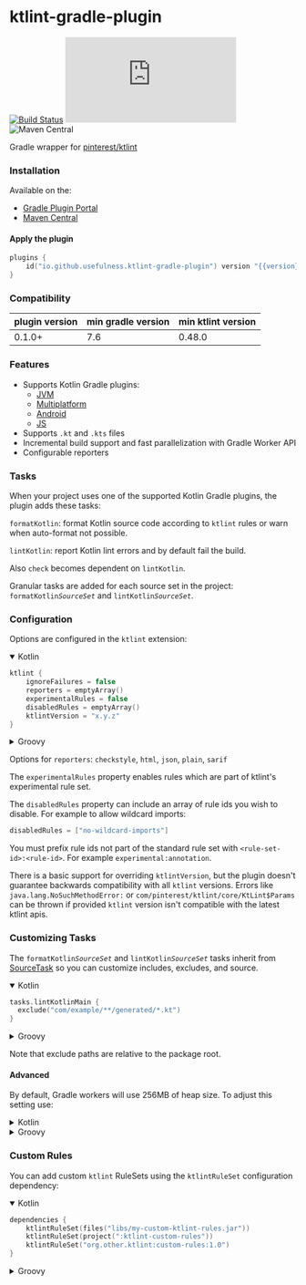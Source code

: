 # ktlint-gradle-plugin

[![Build Status](https://github.com/usefulness/ktlint-gradle-plugin/workflows/Build%20Project/badge.svg)](https://github.com/usefulness/ktlint-gradle-plugin/actions)
[![Latest Version](https://img.shields.io/maven-metadata/v/https/plugins.gradle.org/m2/io/github/usefulness/ktlint-gradle-plugin/maven-metadata.xml?label=gradle)](https://plugins.gradle.org/plugin/io.github.usefulness.ktlint-gradle-plugin)
![Maven Central](https://img.shields.io/maven-central/v/io.github.usefulness/ktlint-gradle-plugin)

Gradle wrapper for [pinterest/ktlint](https://github.com/pinterest/ktlint)

### Installation

Available on the:
- [Gradle Plugin Portal](https://plugins.gradle.org/plugin/io.github.usefulness.ktlint-gradle-plugin)
- [Maven Central](https://mvnrepository.com/artifact/io.github.usefulness/kotlin-gradle-plugin)

#### Apply the plugin


```kotlin
plugins {
    id("io.github.usefulness.ktlint-gradle-plugin") version "{{version}}"
}
```


### Compatibility

| plugin version | min gradle version | min ktlint version |
|----------------|--------------------|--------------------|
| 0.1.0+         | 7.6                | 0.48.0             |

### Features

- Supports Kotlin Gradle plugins:
  - [JVM](https://plugins.gradle.org/plugin/org.jetbrains.kotlin.jvm)
  - [Multiplatform](https://plugins.gradle.org/plugin/org.jetbrains.kotlin.multiplatform)
  - [Android](https://plugins.gradle.org/plugin/org.jetbrains.kotlin.android)
  - [JS](https://plugins.gradle.org/plugin/org.jetbrains.kotlin.js)
- Supports `.kt` and `.kts` files
- Incremental build support and fast parallelization with Gradle Worker API
- Configurable reporters

### Tasks

When your project uses one of the supported Kotlin Gradle plugins, the plugin adds these tasks:

`formatKotlin`: format Kotlin source code according to `ktlint` rules or warn when auto-format not possible.

`lintKotlin`: report Kotlin lint errors and by default fail the build.

Also `check` becomes dependent on `lintKotlin`.

Granular tasks are added for each source set in the project: `formatKotlin`*`SourceSet`* and `lintKotlin`*`SourceSet`*.

### Configuration
Options are configured in the `ktlint` extension:

<details open>
<summary>Kotlin</summary>

```kotlin
ktlint {
    ignoreFailures = false
    reporters = emptyArray()
    experimentalRules = false
    disabledRules = emptyArray()
    ktlintVersion = "x.y.z"
}
```

</details>

<details>
<summary>Groovy</summary>

```groovy
ktlint {
    ignoreFailures = false
    reporters = []
    experimentalRules = false
    disabledRules = []
    ktlintVersion = 'x.y.z'
}
```

</details>

Options for `reporters`: `checkstyle`, `html`, `json`, `plain`, `sarif`

The `experimentalRules` property enables rules which are part of ktlint's experimental rule set.

The `disabledRules` property can include an array of rule ids you wish to disable. For example to allow wildcard imports:
```groovy
disabledRules = ["no-wildcard-imports"]
```
You must prefix rule ids not part of the standard rule set with `<rule-set-id>:<rule-id>`. For example `experimental:annotation`.

There is a basic support for overriding `ktlintVersion`, but the plugin doesn't guarantee backwards compatibility with all `ktlint` versions.
Errors like `java.lang.NoSuchMethodError:` or `com/pinterest/ktlint/core/KtLint$Params` can be thrown if provided `ktlint` version isn't compatible with the latest ktlint apis.

### Customizing Tasks

The `formatKotlin`*`SourceSet`* and `lintKotlin`*`SourceSet`* tasks inherit from [SourceTask](https://docs.gradle.org/current/dsl/org.gradle.api.tasks.SourceTask.html)
so you can customize includes, excludes, and source.

<details open>
<summary>Kotlin</summary>

```kotlin
tasks.lintKotlinMain {
  exclude("com/example/**/generated/*.kt")
}
```

</details>

<details>
<summary>Groovy</summary>

```groovy
tasks.named('lintKotlinMain') {
    exclude 'com/example/**/generated/*.kt'
}
```

</details>

Note that exclude paths are relative to the package root.

#### Advanced
By default, Gradle workers will use 256MB of heap size. To adjust this setting use:
<details>
<summary>Kotlin</summary>

```kotlin
import io.github.usefulness.tasks.KtlintWorkTask

tasks.withType<KtlintWorkTask> {
  workerMaxHeapSize.set("512m")
}
```

</details>

<details>
<summary>Groovy</summary>

```groovy
import io.github.usefulness.tasks.KtlintWorkTask

tasks.withType(KtlintWorkTask::class).configureEach {
  workerMaxHeapSize.set("512m")
}
```

</details>

### Custom Rules

You can add custom `ktlint` RuleSets using the `ktlintRuleSet` configuration dependency:

<details open>
<summary>Kotlin</summary>

```kotlin
dependencies {
    ktlintRuleSet(files("libs/my-custom-ktlint-rules.jar"))
    ktlintRuleSet(project(":ktlint-custom-rules"))
    ktlintRuleSet("org.other.ktlint:custom-rules:1.0")
}
```

</details>

<details>
<summary>Groovy</summary>

```groovy
dependencies {
    ktlintRuleSet files('libs/my-custom-ktlint-rules.jar')
    ktlintRuleSet project(':ktlint-custom-rules')
    ktlintRuleSet 'org.other.ktlint:custom-rules:1.0'
}
```

</details>
